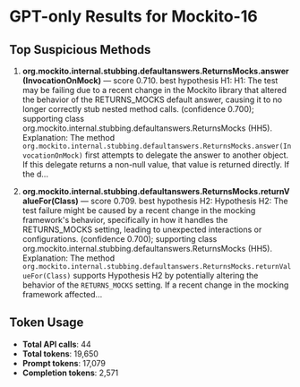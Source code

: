 # GPT-only Results for Mockito-16

## Top Suspicious Methods

1. **org.mockito.internal.stubbing.defaultanswers.ReturnsMocks.answer(InvocationOnMock)** — score 0.710. best hypothesis H1: H1: The test may be failing due to a recent change in the Mockito library that altered the behavior of the RETURNS_MOCKS default answer, causing it to no longer correctly stub nested method calls. (confidence 0.700); supporting class org.mockito.internal.stubbing.defaultanswers.ReturnsMocks (HH5).
    Explanation: The method `org.mockito.internal.stubbing.defaultanswers.ReturnsMocks.answer(InvocationOnMock)` first attempts to delegate the answer to another object. If this delegate returns a non-null value, that value is returned directly. If the d...

2. **org.mockito.internal.stubbing.defaultanswers.ReturnsMocks.returnValueFor(Class)** — score 0.709. best hypothesis H2: Hypothesis H2: The test failure might be caused by a recent change in the mocking framework's behavior, specifically in how it handles the RETURNS_MOCKS setting, leading to unexpected interactions or configurations. (confidence 0.700); supporting class org.mockito.internal.stubbing.defaultanswers.ReturnsMocks (HH5).
    Explanation: The method `org.mockito.internal.stubbing.defaultanswers.ReturnsMocks.returnValueFor(Class)` supports Hypothesis H2 by potentially altering the behavior of the `RETURNS_MOCKS` setting. If a recent change in the mocking framework affected...


## Token Usage

- **Total API calls**: 44
- **Total tokens**: 19,650
- **Prompt tokens**: 17,079
- **Completion tokens**: 2,571
